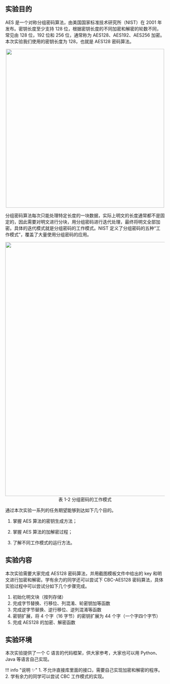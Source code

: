 ## 实验目的

AES 是一个对称分组密码算法，由美国国家标准技术研究所（NIST）在 2001 年发布。密钥长度至少支持 128 位，根据密钥长度的不同加密和解密的轮数不同，常见由 128 位，192 位和 256 位，通常称为 AES128、AES192、AES256 加密。本次实验我们使用的密钥长度为 128，也就是 AES128 密码算法。

<center><img src="../assets/1-1.png" width = 500></center>

分组密码算法每次只能处理特定长度的一块数据，实际上明文的长度通常都不是固定的，因此需要对明文进行分块，用分组密码进行迭代处理，最终将明文全部加密。具体的迭代模式就是分组密码的工作模式。NIST 定义了分组密码的五种“工作模式”，覆盖了大量使用分组密码的应用。

<center><img src="../assets/1-2.png" width = 800></center>
<center>表 1-2 分组密码的工作模式</center>

通过本次实验一系列的任务期望能够到达如下几个目的。

1. 掌握 AES 算法的密钥生成方法；

2. 掌握 AES 算法的加解密过程；

3. 了解不同工作模式的运行方法。


## 实验内容

本次实验需要大家完成 AES128 密码算法，并用截图模板文件中给出的 key 和明文进行加密和解密。学有余力的同学还可以尝试下 CBC-AES128 密码算法，具体实验过程中可以尝试分如下几个步骤完成。

1. 初始化明文块（按列存储）
2. 完成字节替换、行移位、列混淆、轮密钥加等函数
3. 完成逆字节替换、逆行移位、逆列混淆等函数
4. 密钥扩展，将 4 个字（16 字节）的密钥扩展为 44 个字（一个字四个字节）
5. 完成 AES128 的加密、解密函数

## 实验环境

本次实验提供了一个 C 语言的代码框架，供大家参考，大家也可以用 Python、Java 等语言自己实现。

!!! info "说明 :sparkles:"
    1. 不允许直接库里面的接口，需要自己实现加密和解密的程序。
    2. 学有余力的同学可以尝试 CBC 工作模式的实现。

         